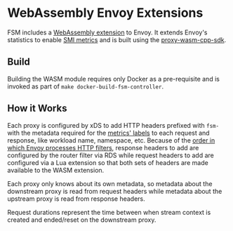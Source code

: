 # WebAssembly Envoy Extensions

FSM includes a [WebAssembly extension](/wasm/stats.cc) to Envoy. It extends Envoy's statistics to enable [SMI metrics](https://github.com/servicemeshinterface/smi-metrics) and is built using the [proxy-wasm-cpp-sdk](https://github.com/proxy-wasm/proxy-wasm-cpp-sdk).

## Build
Building the WASM module requires only Docker as a pre-requisite and is invoked as part of `make docker-build-fsm-controller`.

## How it Works
Each proxy is configured by xDS to add HTTP headers prefixed with `fsm-` with the metadata required for the [metrics' labels](https://docs.flomesh.io/docs/tasks_usage/observability/metrics/#custom-metrics) to each request and response, like workload name, namespace, etc. Because of the [order in which Envoy processes HTTP filters](https://www.envoyproxy.io/docs/envoy/latest/intro/arch_overview/http/http_filters#filter-ordering), response headers to add are configured by the router filter via RDS while request headers to add are configured via a Lua extension so that both sets of headers are made available to the WASM extension.

Each proxy only knows about its own metadata, so metadata about the downstream proxy is read from request headers while metadata about the upstream proxy is read from response headers.

Request durations represent the time between when stream context is created and ended/reset on the downstream proxy.
